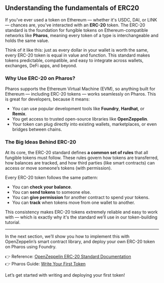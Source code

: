 ## Understanding the fundamentals of ERC20

If you've ever used a token on Ethereum — whether it's USDC, DAI, or LINK — chances are, you've interacted with an **ERC-20** token. The ERC-20 standard is the foundation for fungible tokens on Ethereum-compatible networks like **Pharos**, meaning every token of a type is interchangeable and holds the same value.

Think of it like this: just as every dollar in your wallet is worth the same, every ERC-20 token is equal in value and function. This standard makes tokens predictable, compatible, and easy to integrate across wallets, exchanges, DeFi apps, and beyond.

### Why Use ERC-20 on Pharos?

Pharos supports the Ethereum Virtual Machine (EVM), so anything built for Ethereum — including ERC-20 tokens — works seamlessly on Pharos. This is great for developers, because it means:

- You can use popular development tools like **Foundry**, **Hardhat**, or **Remix**.
- You get access to trusted open-source libraries like **OpenZeppelin**.
- Your token can plug directly into existing wallets, marketplaces, or even bridges between chains.

### The Big Ideas Behind ERC-20

At its core, the ERC-20 standard defines **a common set of rules** that all fungible tokens must follow. These rules govern how tokens are transferred, how balances are tracked, and how third parties (like smart contracts) can access or move someone’s tokens (with permission).

Every ERC-20 token follows the same pattern:

- You can **check your balance**.
- You can **send tokens** to someone else.
- You can **give permission** for another contract to spend your tokens.
- You can **track** when tokens move from one wallet to another.

This consistency makes ERC-20 tokens extremely reliable and easy to work with — which is exactly why it's the standard we’ll use in our token-building tutorial.

---

In the next section, we’ll show you how to implement this with OpenZeppelin’s smart contract library, and deploy your own ERC-20 token on Pharos using Foundry.

👉 Reference: [OpenZeppelin ERC-20 Standard Documentation](https://docs.openzeppelin.com/contracts/5.x/erc20)  
👉 Pharos Guide: [Write Your First Token](https://docs.pharosnetwork.xyz/developer-guides/foundry/write-your-first-token)

Let’s get started with writing and deploying your first token!